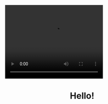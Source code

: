 <html>
  <body>
    <video width="320" height="240" controls="controls">
      <source src="./assets/sailing_vid.mp4"
              type="video/mp4"/>
    </video>
    <h1 align='center'>Hello!</h1>
  </body>
</html>